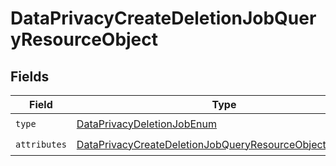 # DataPrivacyCreateDeletionJobQueryResourceObject


## Fields

| Field                                                                                                                                             | Type                                                                                                                                              | Required                                                                                                                                          | Description                                                                                                                                       |
| ------------------------------------------------------------------------------------------------------------------------------------------------- | ------------------------------------------------------------------------------------------------------------------------------------------------- | ------------------------------------------------------------------------------------------------------------------------------------------------- | ------------------------------------------------------------------------------------------------------------------------------------------------- |
| `type`                                                                                                                                            | [DataPrivacyDeletionJobEnum](../../models/components/DataPrivacyDeletionJobEnum.md)                                                               | :heavy_check_mark:                                                                                                                                | N/A                                                                                                                                               |
| `attributes`                                                                                                                                      | [DataPrivacyCreateDeletionJobQueryResourceObjectAttributes](../../models/components/DataPrivacyCreateDeletionJobQueryResourceObjectAttributes.md) | :heavy_check_mark:                                                                                                                                | N/A                                                                                                                                               |